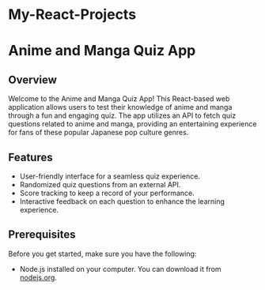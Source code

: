 # My-React-Projects
# Anime and Manga Quiz App

## Overview

Welcome to the Anime and Manga Quiz App! This React-based web application allows users to test their knowledge of anime and manga through a fun and engaging quiz. The app utilizes an API to fetch quiz questions related to anime and manga, providing an entertaining experience for fans of these popular Japanese pop culture genres.

## Features

- User-friendly interface for a seamless quiz experience.
- Randomized quiz questions from an external API.
- Score tracking to keep a record of your performance.
- Interactive feedback on each question to enhance the learning experience.

## Prerequisites

Before you get started, make sure you have the following:

- Node.js installed on your computer. You can download it from [nodejs.org](https://nodejs.org/).

